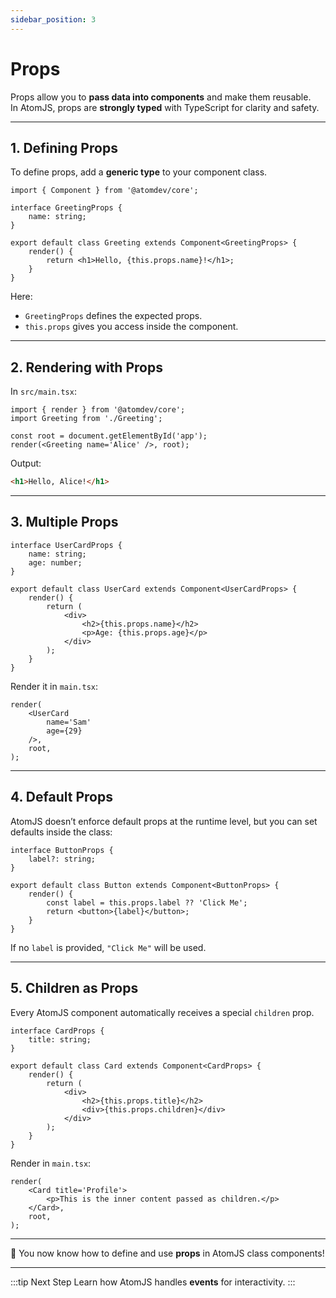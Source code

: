 ```yaml
---
sidebar_position: 3
---
```


# Props

Props allow you to **pass data into components** and make them reusable.  
In AtomJS, props are **strongly typed** with TypeScript for clarity and safety.

---

## 1. Defining Props

To define props, add a **generic type** to your component class.

```tsx
import { Component } from '@atomdev/core';

interface GreetingProps {
    name: string;
}

export default class Greeting extends Component<GreetingProps> {
    render() {
        return <h1>Hello, {this.props.name}!</h1>;
    }
}
```

Here:

-   `GreetingProps` defines the expected props.
-   `this.props` gives you access inside the component.

---

## 2. Rendering with Props

In `src/main.tsx`:

```tsx
import { render } from '@atomdev/core';
import Greeting from './Greeting';

const root = document.getElementById('app');
render(<Greeting name='Alice' />, root);
```

Output:

```html
<h1>Hello, Alice!</h1>
```

---

## 3. Multiple Props

```tsx
interface UserCardProps {
    name: string;
    age: number;
}

export default class UserCard extends Component<UserCardProps> {
    render() {
        return (
            <div>
                <h2>{this.props.name}</h2>
                <p>Age: {this.props.age}</p>
            </div>
        );
    }
}
```

Render it in `main.tsx`:

```tsx
render(
    <UserCard
        name='Sam'
        age={29}
    />,
    root,
);
```

---

## 4. Default Props

AtomJS doesn’t enforce default props at the runtime level, but you can set defaults inside the class:

```tsx
interface ButtonProps {
    label?: string;
}

export default class Button extends Component<ButtonProps> {
    render() {
        const label = this.props.label ?? 'Click Me';
        return <button>{label}</button>;
    }
}
```

If no `label` is provided, `"Click Me"` will be used.

---

## 5. Children as Props

Every AtomJS component automatically receives a special `children` prop.

```tsx
interface CardProps {
    title: string;
}

export default class Card extends Component<CardProps> {
    render() {
        return (
            <div>
                <h2>{this.props.title}</h2>
                <div>{this.props.children}</div>
            </div>
        );
    }
}
```

Render in `main.tsx`:

```tsx
render(
    <Card title='Profile'>
        <p>This is the inner content passed as children.</p>
    </Card>,
    root,
);
```

---

🎉 You now know how to define and use **props** in AtomJS class components!

---

:::tip Next Step
Learn how AtomJS handles **events** for interactivity.
:::
